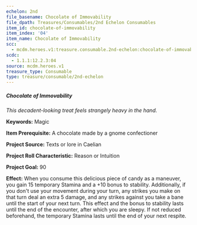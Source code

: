 ```yaml
---
echelon: 2nd
file_basename: Chocolate of Immovability
file_dpath: Treasures/Consumables/2nd Echelon Consumables
item_id: chocolate-of-immovability
item_index: '04'
item_name: Chocolate of Immovability
scc:
  - mcdm.heroes.v1:treasure.consumable.2nd-echelon:chocolate-of-immovability
scdc:
  - 1.1.1:12.2.3:04
source: mcdm.heroes.v1
treasure_type: Consumable
type: treasure/consumable/2nd-echelon
---
```


##### Chocolate of Immovability

*This decadent-looking treat feels strangely heavy in the hand.*

**Keywords:** Magic

**Item Prerequisite:** A chocolate made by a gnome confectioner

**Project Source:** Texts or lore in Caelian

**Project Roll Characteristic:** Reason or Intuition

**Project Goal:** 90

**Effect:** When you consume this delicious piece of candy as a maneuver, you gain 15 temporary Stamina and a +10 bonus to stability. Additionally, if you don't use your movement during your turn, any strikes you make on that turn deal an extra 5 damage, and any strikes against you take a bane until the start of your next turn. This effect and the bonus to stability lasts until the end of the encounter, after which you are sleepy. If not reduced beforehand, the temporary Stamina lasts until the end of your next respite.
